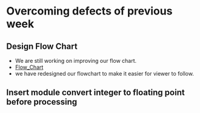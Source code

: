 # Overcoming defects of previous week
## Design Flow Chart
* We are still working on improving our flow chart.
* [Flow_Chart](https://app.diagrams.net/#G1kA1_bKQ5Bf97h6QeS8sBBDReIkf6xTDH)
* we have redesigned our flowchart to make it easier for viewer to follow.
## Insert module convert integer to floating point before processing
